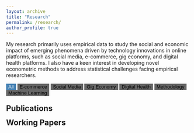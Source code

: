 ```yaml
---
layout: archive
title: "Research"
permalink: /research/
author_profile: true
---
```


My research primarily uses empirical data to study the social and economic impact of emerging phenomena driven by technology innovations in online platforms, such as social media, e-commerce, gig economy, and digital health platforms. I also have a keen interest in developing novel econometric methods to address statistical challenges facing empirical researchers. 



<!-- Control buttons -->
<div id="myBtnContainer">
  <button class="btn active" onclick="filterSelection('all')"> All </button>
  <button class="btn" onclick="filterSelection('ecommerce')"> E-commerce</button>
  <button class="btn" onclick="filterSelection('social-media')"> Social Media</button>
  <button class="btn" onclick="filterSelection('gig-economy')"> Gig Economy</button>
  <button class="btn" onclick="filterSelection('digital-health')"> Digital Health</button>
  <button class="btn" onclick="filterSelection('methodology')"> Methodology</button>
  <button class="btn" onclick="filterSelection('machine-learning')"> Machine Learning</button>
</div>

<h2 style="margin:1em 0 0 0">Publications</h2>

<!-- The filterable elements. Note that some have multiple class names (this can be used if they belong to multiple categories) -->
<ol>
  <div class="filterDiv social-media ecommerce digital-health machine-learning"><li>Hongfei Li, Jing Peng, Gang Wang, and Xue Bai. <a href="https://ssrn.com/abstract=3255097">The Impact of Process- Versus Outcome-Oriented Reviews on the Sales of Healthcare Services</a>. <em>Information Systems Research</em> (forthcoming).</li></div>
  <div class="filterDiv social-media methodology"><li>Jing Peng and Christophe Van den Bulte. <a href="https://papers.ssrn.com/sol3/papers.cfm?abstract_id=2702053">Participation vs. Effectiveness in Sponsored Tweet Campaigns: A Quality-Quantity Conundrum</a>. <em>Management Science</em> (forthcoming).</li></div>
  <div class="filterDiv ecommerce machine-learning"><li>Jing Peng and Chen Liang (2023) <a href="https://doi.org/10.25300/MISQ/2022/17875">On the Differences Between View-Based and Purchase-Based Recommender Systems</a>. <em>MIS Quarterly</em>, 47(2):875-900.</li></div>
  <div class="filterDiv gig-economy"><li>Chen Liang, Jing Peng, YiliHong, and Bin Gu (2023) <a href="https://pubsonline.informs.org/doi/10.1287/isre.2022.1130">The Hidden Costs and Benefits of Monitoring in the Gig Economy</a>. <em>Information Systems Research</em>, 34(1):297-318.</li></div>
  <div class="filterDiv ecommerce digital-health"><li>Hongfei Li, Jing Peng, Xinxin Li, and Jan Stallaert (2023) <a href="https://pubsonline.informs.org/doi/abs/10.1287/isre.2022.1129">When More Can Be Less: The Effect of Add-on Insurance on the Consumption of Professional Services</a>. <em>Information Systems Research</em>, 34(1):363-382.</li></div>
  <div class="filterDiv methodology"><li>Jing Peng (2023) <a href="https://pubsonline.informs.org/doi/10.1287/isre.2022.1113">Identification of Causal Mechanisms from Randomized Experiments: A Framework for Endogenous Mediation Analysis</a>. <em>Information Systems Research</em>, 34(1):67-84.</li></div>
  <div class="filterDiv social-media"><li>Jing Peng, Julie Zhang, and Ram Gopal (2022) <a href="https://doi.org/10.1080/07421222.2022.2096547">The Good, the Bad, and the Social Media: Financial Implications of Social Media Reactions to Firm-Related News</a>. <em>Journal of Management Information Systems</em>, 39(3): 706-732.</li></div>
  <div class="filterDiv gig-economy"><li>Yili Hong, Jing Peng, Gordon Burtch, and Ni Huang (2021) <a href="https://pubsonline.informs.org/doi/abs/10.1287/isre.2021.1003">Just DM Me (Politely): Direct Messaging, Politeness, and Hiring Outcomes in Online Labor Markets</a>. <em>Information Systems Research</em>, 32(3): 675-1097.</li></div>
  <div class="filterDiv ecommerce"><li>Shu He, Jing Peng, Jianbin Li, and Liping Xu (2020) <a href="https://pubsonline.informs.org/doi/10.1287/isre.2020.0957">Impact of Platform Owner’s Entry on Third-Party Stores</a>. <em>Information Systems Research</em>, 31(4): 1467-1484.</li></div>
  <div class="filterDiv social-media methodology"><li>Jing Peng, Ashish Agarwal, Kartik Hosanagar, and Raghuram Iyengar (2018) <a href="https://journals.sagepub.com/doi/10.1509/jmr.14.0643">Network Overlap and Content Sharing on Social Media Platforms</a>. <em>Journal of Marketing Research</em>, 55(4), p. 571-585.</li></div>
  <div class="filterDiv machine-learning"><li>Zhu Zhang, Daniel Zeng, Ahmed Abbasi, Jing Peng, and Xiaolong Zheng (2013) <a href="https://doi.org/10.1145/2490860">A Random Walk Model for Item Recommendation in Social Tagging Systems</a>. <em>ACM Transactions on Management Information Systems</em>, 4(2): 1-24.</li></div>
  <div class="filterDiv machine-learning"><li>Jing Peng, Daniel Zeng, and Zan Huang (2011) <a href="https://doi.org/10.1145/2019618.2019621">Latent Subject-centered Modeling of Collaborative Tagging: An Application in Social Search</a>. <em>ACM Transactions on Management Information Systems</em>, 2(3): 1-23.</li></div>
</ol>


<div id="working-paper-head">
  <h2 style="margin:0em 0 0 0">Working Papers</h2>
</div>


<ul>
  <div class="filterDiv working ecommerce methodology"><li>Huiyan Chen, Jing Peng, Hongfei Li, and Ramesh Shankar. <a href="https://ssrn.com/abstract=4114972">Impact of Refund Policy on Sales of Paid Information Services: The Moderating Role of Product Characteristics</a>. Reject &amp; Resubmit at <em>Information Systems Research</em>.</li></div>
  <div class="filterDiv working ecommerce digital-health"><li>Tong Shen, Chen Liang, Jing Peng, Mengcheng Guan, and Jianbin Li. Impact of Medical AI on Drug Purchases. Under Review.</li></div>
  <div class="filterDiv working ecommerce"><li>Huiyan Chen, Jing Peng, Mengcheng Guan, and Jianbin Li. <a href="https://papers.ssrn.com/abstract=4592999">Team Purchase as a Marketing Strategy</a>. Under Review.</li></div>
  <div class="filterDiv working gig-economy"><li>Huiyan Chen, Jing Peng, Jan Stallaert, and Sulin Ba. <a href="https://ssrn.com/abstract=4376582">The Value of Teamwork: Evidence from Crowdsourcing Contests</a>. Under Review.</li></div>  
</ul>


<style>
.filterDiv {
  text-align: left;
  display: none; /* Hidden by default */
}

/* The "show" class is added to the filtered elements */
.show {
  display: block;
}

/* Style the buttons */
.btn {
  border: none;
  outline: none;
  background-color: #666;
  cursor: pointer;
}

/* Add a light grey background on mouse-over */
.btn:hover {
  background-color: #ddd;
}

/* Add a dark background to the active button */
.btn.active {
  background-color: #4682B4;
  color: white;
}
</style>

<script src="../assets/js/myown.js" type="text/javascript"></script>